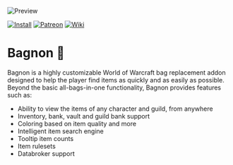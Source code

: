 ![Preview](http://jaliborc.com/images/addons/slides/watsup.jpg)

[![Install](http://jaliborc.com/images/external/twitch_client.png)](https://www.curseforge.com/wow/addons/bagnon/download?client=y) [![Patreon](http://jaliborc.com/images/external/patreon.png#1)](https://www.patreon.com/jaliborc) [![Wiki](http://jaliborc.com/images/external/github_wiki.png)](https://github.com/tullamods/Wildpants/wiki)


# Bagnon :handbag:
Bagnon is a highly customizable World of Warcraft bag replacement addon designed to help the player find items as quickly and as easily as possible. Beyond the basic all-bags-in-one functionality, Bagnon provides features such as:
* Ability to view the items of any character and guild, from anywhere
* Inventory, bank, vault and guild bank support
* Coloring based on item quality and more
* Intelligent item search engine
* Tooltip item counts
* Item rulesets
* Databroker support
